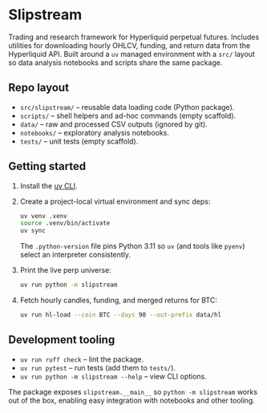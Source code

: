 # Slipstream

Trading and research framework for Hyperliquid perpetual futures. Includes utilities for downloading hourly OHLCV, funding, and return data from the Hyperliquid API. Built around a `uv` managed environment with a `src/` layout so data analysis notebooks and scripts share the same package.

## Repo layout

- `src/slipstream/` – reusable data loading code (Python package).
- `scripts/` – shell helpers and ad-hoc commands (empty scaffold).
- `data/` – raw and processed CSV outputs (ignored by git).
- `notebooks/` – exploratory analysis notebooks.
- `tests/` – unit tests (empty scaffold).

## Getting started

1. Install the [uv CLI](https://docs.astral.sh/uv/getting-started/installation/).
2. Create a project-local virtual environment and sync deps:

   ```bash
   uv venv .venv
   source .venv/bin/activate
   uv sync
   ```

   The `.python-version` file pins Python 3.11 so `uv` (and tools like `pyenv`) select an interpreter consistently.

3. Print the live perp universe:

   ```bash
   uv run python -m slipstream
   ```

4. Fetch hourly candles, funding, and merged returns for BTC:

   ```bash
   uv run hl-load --coin BTC --days 90 --out-prefix data/hl
   ```

## Development tooling

- `uv run ruff check` – lint the package.
- `uv run pytest` – run tests (add them to `tests/`).
- `uv run python -m slipstream --help` – view CLI options.

The package exposes `slipstream.__main__` so `python -m slipstream` works out of the box, enabling easy integration with notebooks and other tooling.
